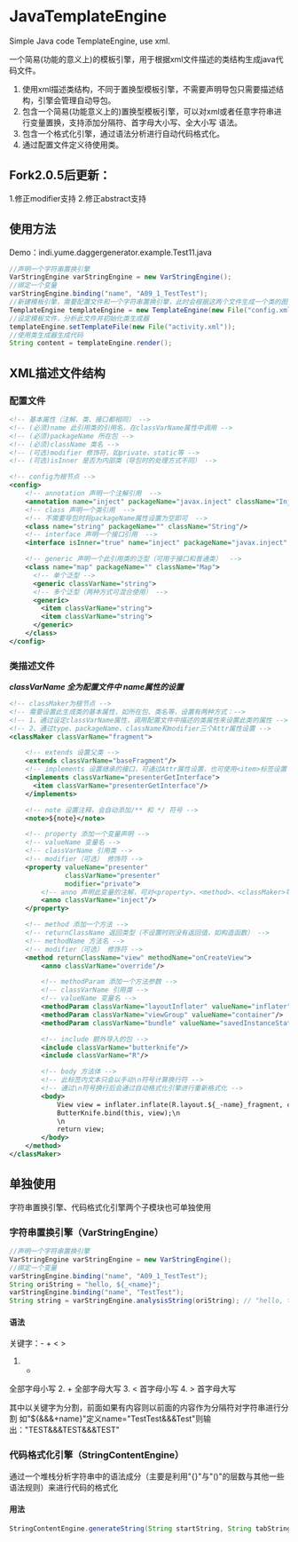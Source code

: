 # JavaTemplateEngine
Simple Java code TemplateEngine, use xml.

一个简易(功能的意义上)的模板引擎，用于根据xml文件描述的类结构生成java代码文件。

1. 使用xml描述类结构，不同于置换型模板引擎，不需要声明导包只需要描述结构，引擎会管理自动导包。
2. 包含一个简易(功能意义上的)置换型模板引擎，可以对xml或者任意字符串进行变量置换，支持添加分隔符、首字母大小写、全大小写 语法。
3. 包含一个格式化引擎，通过语法分析进行自动代码格式化。
4. 通过配置文件定义待使用类。

## Fork2.0.5后更新：
1.修正modifier支持
2.修正abstract支持

## 使用方法

Demo：indi.yume.daggergenerator.example.Test11.java
```java
//声明一个字符串置换引擎
VarStringEngine varStringEngine = new VarStringEngine();
//绑定一个变量
varStringEngine.binding("name", "A09_1_TestTest");
//新建模板引擎，需要配置文件和一个字符串置换引擎，此时会根据这两个文件生成一个类的图，在之后渲染模板时进行类分析
TemplateEngine templateEngine = new TemplateEngine(new File("config.xml"), varStringEngine);
//设定模板文件，分析此文件并初始化类生成器
templateEngine.setTemplateFile(new File("activity.xml"));
//使用类生成器生成代码
String content = templateEngine.render();
```

## XML描述文件结构

### 配置文件

```xml
<!-- 基本属性（注解、类、接口都相同） -->
<!-- (必须)name 此引用类的引用名，在classVarName属性中调用 -->
<!-- (必须)packageName 所在包 -->
<!-- (必须)className 类名 -->
<!-- (可选)modifier 修饰符，如private、static等 -->
<!-- (可选)isInner 是否为内部类（导包时的处理方式不同） -->

<!-- config为根节点 -->
<config>
    <!-- annotation 声明一个注解引用  -->
    <annotation name="inject" packageName="javax.inject" className="Inject"/>
    <!-- class 声明一个类引用  -->
    <!-- 不需要导包时将packageName属性设置为空即可  -->
    <class name="string" packageName="" className="String"/>
    <!-- interface 声明一个接口引用  -->
    <interface isInner="true" name="inject" packageName="javax.inject" className="Inject"/>

    <!-- generic 声明一个此引用类的泛型（可用于接口和普通类）  -->
    <class name="map" packageName="" className="Map">
      <!-- 单个泛型 -->
      <generic classVarName="string">
      <!-- 多个泛型（两种方式可混合使用） -->
      <generic>
        <item classVarName="string">
        <item classVarName="string">
      </generic>
    </class>
</config>
```

### 类描述文件

***classVarName 全为配置文件中 name属性的设置***

```xml
<!-- classMaker为根节点 -->
<!-- 需要设置此生成类的基本属性，如所在包、类名等，设置有两种方式：-->
<!-- 1、通过设定classVarName属性，调用配置文件中描述的类属性来设置此类的属性 -->
<!-- 2、通过type、packageName、className和modifier三个Attr属性设置 -->
<classMaker classVarName="fragment">

    <!-- extends 设置父类 -->
    <extends classVarName="baseFragment"/>
    <!-- implements 设置继承的接口，可通过Attr属性设置，也可使用<item>标签设置（两种可混用） -->
    <implements classVarName="presenterGetInterface">
      <item classVarName="presenterGetInterface"/>
    </implements>

    <!-- note 设置注释，会自动添加/** 和 */ 符号 -->
    <note>${note}</note>

    <!-- property 添加一个变量声明 -->
    <!-- valueName 变量名 -->
    <!-- classVarName 引用类 -->
    <!-- modifier（可选） 修饰符 -->
    <property valueName="presenter"
              classVarName="presenter"
              modifier="private">
        <!-- anno 声明此变量的注解，可对<property>、<method>、<classMaker>等标签中使用 -->
        <anno classVarName="inject"/>
    </property>

    <!-- method 添加一个方法 -->
    <!-- returnClassName 返回类型（不设置时则没有返回值，如构造函数） -->
    <!-- methodName 方法名 -->
    <!-- modifier（可选） 修饰符 -->
    <method returnClassName="view" methodName="onCreateView">
        <anno classVarName="override"/>

        <!-- methodParam 添加一个方法参数 -->
        <!-- classVarName 引用类 -->
        <!-- valueName 变量名 -->
        <methodParam classVarName="layoutInflater" valueName="inflater"/>
        <methodParam classVarName="viewGroup" valueName="container"/>
        <methodParam classVarName="bundle" valueName="savedInstanceState"/>

        <!-- include 额外导入的包 -->
        <include classVarName="butterknife"/>
        <include classVarName="R"/>

        <!-- body 方法体 -->
        <!-- 此标签内文本只会以手动\n符号计算换行符 -->
        <!-- 通过\n符号换行后会通过自动格式化引擎进行重新格式化 -->
        <body>
            View view = inflater.inflate(R.layout.${_-name}_fragment, container, false);\n
            ButterKnife.bind(this, view);\n
            \n
            return view;
        </body>
    </method>
</classMaker>
```

## 单独使用

字符串置换引擎、代码格式化引擎两个子模块也可单独使用

### 字符串置换引擎（VarStringEngine）

```java
//声明一个字符串置换引擎
VarStringEngine varStringEngine = new VarStringEngine();
//绑定一个变量
varStringEngine.binding("name", "A09_1_TestTest");
String oriString = "hello, ${_<name}";
varStringEngine.binding("name", "TestTest");
String string = varStringEngine.analysisString(oriString); // "hello, test_Test"
```

#### 语法
  关键字：- + < >
  1. -
  全部字母小写
  2. +
  全部字母大写
  3. <
  首字母小写
  4. \>
  首字母大写

  其中以关键字为分割，前面如果有内容则以前面的内容作为分隔符对字符串进行分割
  如"${&&&+name}"定义name="TestTest&&&Test"则输出："TEST&&&TEST&&&TEST"

### 代码格式化引擎（StringContentEngine）

通过一个堆栈分析字符串中的语法成分（主要是利用"{}"与"()"的层数与其他一些语法规则）来进行代码的格式化
#### 用法
```java
StringContentEngine.generateString(String startString, String tabString, String content);
```
